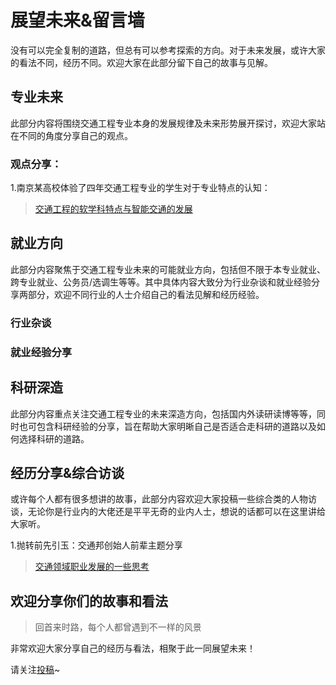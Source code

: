# 展望未来&留言墙

没有可以完全复制的道路，但总有可以参考探索的方向。对于未来发展，或许大家的看法不同，经历不同。欢迎大家在此部分留下自己的故事与见解。

## 专业未来

此部分内容将围绕交通工程专业本身的发展规律及未来形势展开探讨，欢迎大家站在不同的角度分享自己的观点。

### 观点分享：

1.南京某高校体验了四年交通工程专业的学生对于专业特点的认知：

> [交通工程的软学科特点与智能交通的发展](FutureContent/Content1#Viewpoint_1.md)

## 就业方向

此部分内容聚焦于交通工程专业未来的可能就业方向，包括但不限于本专业就业、跨专业就业、公务员/选调生等等。其中具体内容大致分为行业杂谈和就业经验分享两部分，欢迎不同行业的人士介绍自己的看法见解和经历经验。

### 行业杂谈

### 就业经验分享


## 科研深造

此部分内容重点关注交通工程专业的未来深造方向，包括国内外读研读博等等，同时也可包含科研经验的分享，旨在帮助大家明晰自己是否适合走科研的道路以及如何选择科研的道路。

## 经历分享&综合访谈

或许每个人都有很多想讲的故事，此部分内容欢迎大家投稿一些综合类的人物访谈，无论你是行业内的大佬还是平平无奇的业内人士，想说的话都可以在这里讲给大家听。


1.抛转前先引玉：交通邦创始人前辈主题分享
> [交通领域职业发展的一些思考](https://mp.weixin.qq.com/s/Qb7uq0fA0WInLHcLBcYgWw)


## 欢迎分享你们的故事和看法

> 回首来时路，每个人都曾遇到不一样的风景

非常欢迎大家分享自己的经历与看法，相聚于此一同展望未来！

请关注[投稿](contribute.md)~